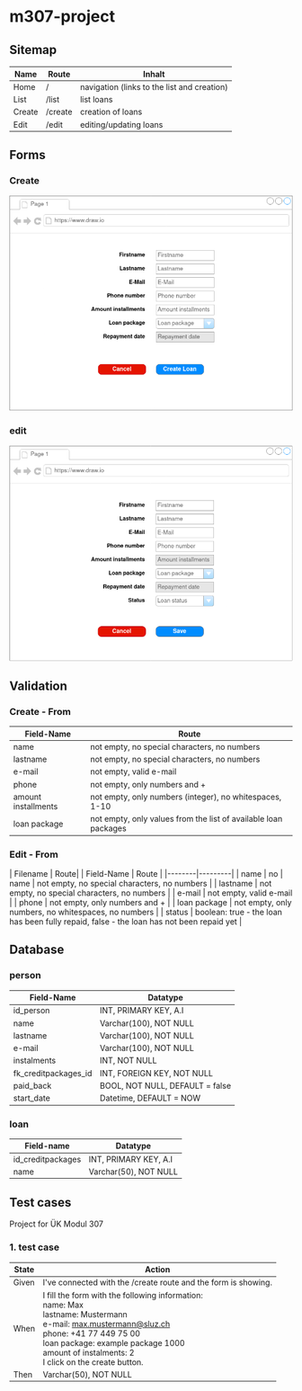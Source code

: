 # m307-project

## Sitemap

| Name   | Route   | Inhalt                                      |
|--------|---------|---------------------------------------------|
| Home   | /       | navigation (links to the list and creation) |
| List   | /list   | list loans                                  |
| Create | /create | creation of loans                           |
| Edit   | /edit   | editing/updating loans                      |

## Forms

### Create

![create](doc/create.png)

### edit

![edit](doc/edit.png)

## Validation
### Create - From

| Field-Name | Route | 
|--------|---------|
| name   | not empty, no special characters, no numbers |
| lastname | not empty, no special characters, no numbers  |
| e-mail | not empty, valid e-mail |
| phone | not empty, only numbers and + |
| amount installments | not empty, only numbers (integer), no whitespaces, 1-10 |
| loan package | not empty, only values from the list of available loan packages  |

### Edit - From

| Filename | Route| 
| Field-Name | Route | 
|--------|---------|
| name   | no
| name   | not empty, no special characters, no numbers |
| lastname | not empty, no special characters, no numbers  |
| e-mail | not empty, valid e-mail |
| phone | not empty, only numbers and + |
| loan package | not empty, only numbers, no whitespaces, no numbers |
| status | boolean: true - the loan has been fully repaid, false - the loan has not been repaid yet |

## Database

### person
| Field-Name | Datatype | 
|--------|---------|
| id_person | INT, PRIMARY KEY, A.I |
| name | Varchar(100), NOT NULL |
| lastname | Varchar(100), NOT NULL |
| e-mail | Varchar(100), NOT NULL |
| instalments | INT, NOT NULL |
| fk_creditpackages_id | INT, FOREIGN KEY, NOT NULL |
| paid_back | BOOL, NOT NULL, DEFAULT = false |
| start_date | Datetime, DEFAULT = NOW |

### loan
| Field-name | Datatype | 
|--------|---------|
| id_creditpackages | INT, PRIMARY KEY, A.I | 
| name | Varchar(50), NOT NULL | 

## Test cases
Project for ÜK Modul 307

### 1. test case
| State | Action | 
|--------|---------|
| Given | I've connected with the /create route and the form is showing. | 
| When | I fill the form with the following information: <br> name: Max <br> lastname: Mustermann <br> e-mail: max.mustermann@sluz.ch <br> phone: +41 77 449 75 00 <br> loan package: example package 1000 <br> amount of instalments: 2 <br> I click on the create button. | 
| Then | Varchar(50), NOT NULL | 

